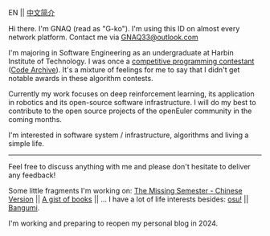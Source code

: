 EN || [中文简介](https://github.com/GNAQ/GNAQ/blob/main/README_cn.md)

Hi there. I'm GNAQ (read as "G-ko"). I'm using this ID on almost every network platform. Contact me via [GNAQ33@outlook.com](mailto:gnaq33@outlook.com)

I'm majoring in Software Engineering as an undergraduate at Harbin Institute of Technology. I was once a <ins>competitive programming contestant</ins> ([Code Archive](https://github.com/GNAQ/Algorithm-Contest-Archive)). It's a mixture of feelings for me to say that I didn't get notable awards in these algorithm contests. 

Currently my work focuses on deep reinforcement learning, its application in robotics and its open-source software infrastructure. I will do my best to contribute to the open source projects of the openEuler community in the coming months.

I'm interested in software system / infrastructure, algorithms and living a simple life. 

---

Feel free to discuss anything with me and please don't hesitate to deliver any feedback!

Some little fragments I'm working on: [The Missing Semester - Chinese Version](https://github.com/CN-missemi/CN_missemi) || [A gist of books]() || ... I have a lot of life interests besides: [osu!](https://osu.ppy.sh/users/13200045) || [Bangumi](https://bgm.tv/user/gnaq).

I'm working and preparing to reopen my personal blog in 2024.
